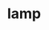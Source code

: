 ---
layout: post
title: "lamp"
categories: [sculpture, lighting, metal, misc]
medium: "found indicator light panel, electrical wire, galvanized sheet metal"
icon: /assets/images/icons/light.png
image: /assets/images/panel-light/light.jpg
images: 'images/panel-light'
permalink: /lamp/
---